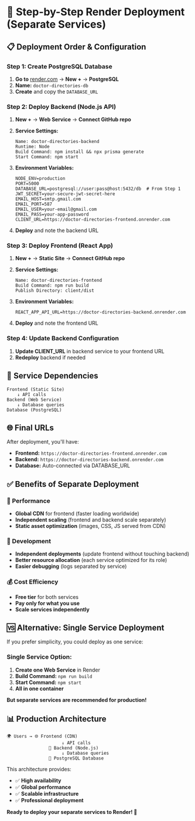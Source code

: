 # 🚀 Step-by-Step Render Deployment (Separate Services)

## 📋 Deployment Order & Configuration

### **Step 1: Create PostgreSQL Database**
1. **Go to** [render.com](https://render.com) → **New +** → **PostgreSQL**
2. **Name:** `doctor-directories-db`
3. **Create** and copy the `DATABASE_URL`

### **Step 2: Deploy Backend (Node.js API)**
1. **New +** → **Web Service** → **Connect GitHub repo**
2. **Service Settings:**
   ```
   Name: doctor-directories-backend
   Runtime: Node
   Build Command: npm install && npx prisma generate
   Start Command: npm start
   ```

3. **Environment Variables:**
   ```env
   NODE_ENV=production
   PORT=5000
   DATABASE_URL=postgresql://user:pass@host:5432/db  # From Step 1
   JWT_SECRET=your-secure-jwt-secret-here
   EMAIL_HOST=smtp.gmail.com
   EMAIL_PORT=587
   EMAIL_USER=your-email@gmail.com
   EMAIL_PASS=your-app-password
   CLIENT_URL=https://doctor-directories-frontend.onrender.com
   ```

4. **Deploy** and note the backend URL

### **Step 3: Deploy Frontend (React App)**
1. **New +** → **Static Site** → **Connect GitHub repo**
2. **Service Settings:**
   ```
   Name: doctor-directories-frontend
   Build Command: npm run build
   Publish Directory: client/dist
   ```

3. **Environment Variables:**
   ```env
   REACT_APP_API_URL=https://doctor-directories-backend.onrender.com
   ```

4. **Deploy** and note the frontend URL

### **Step 4: Update Backend Configuration**
1. **Update CLIENT_URL** in backend service to your frontend URL
2. **Redeploy** backend if needed

## 🔗 Service Dependencies

```
Frontend (Static Site)
    ↓ API calls
Backend (Web Service)
    ↓ Database queries
Database (PostgreSQL)
```

## 🌐 Final URLs

After deployment, you'll have:
- **Frontend:** `https://doctor-directories-frontend.onrender.com`
- **Backend:** `https://doctor-directories-backend.onrender.com`
- **Database:** Auto-connected via DATABASE_URL

## ✅ Benefits of Separate Deployment

### **🚀 Performance**
- **Global CDN** for frontend (faster loading worldwide)
- **Independent scaling** (frontend and backend scale separately)
- **Static asset optimization** (images, CSS, JS served from CDN)

### **🔧 Development**
- **Independent deployments** (update frontend without touching backend)
- **Better resource allocation** (each service optimized for its role)
- **Easier debugging** (logs separated by service)

### **💰 Cost Efficiency**
- **Free tier** for both services
- **Pay only for what you use**
- **Scale services independently**

## 🆚 Alternative: Single Service Deployment

If you prefer simplicity, you could deploy as one service:

### **Single Service Option:**
1. **Create one Web Service** in Render
2. **Build Command:** `npm run build`
3. **Start Command:** `npm start`
4. **All in one container**

**But separate services are recommended for production!**

## 📊 Production Architecture

```
🌍 Users → 🌐 Frontend (CDN)
                     ↓ API calls
                🔧 Backend (Node.js)
                     ↓ Database queries
                💾 PostgreSQL Database
```

This architecture provides:
- ✅ **High availability**
- ✅ **Global performance**
- ✅ **Scalable infrastructure**
- ✅ **Professional deployment**

**Ready to deploy your separate services to Render! 🚀**
